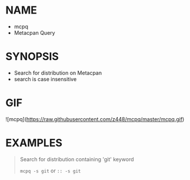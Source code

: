 # NAME

- mcpq
- Metacpan Query

# SYNOPSIS

- Search for distribution on Metacpan 
- search is case insensitive

# GIF

!\[mcpq\](https://raw.githubusercontent.com/z448/mcpq/master/mcpq.gif)

# EXAMPLES

> Search for distribution containing 'git' keyword
>
> `mcpq -s git` or `:: -s git`
